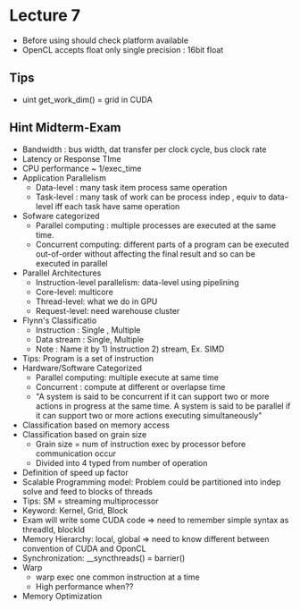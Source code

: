 # Lecture 7
* Before using should check platform available
* OpenCL accepts float only single precision : 16bit float

## Tips
* uint get_work_dim() = grid in CUDA

## Hint Midterm-Exam
* Bandwidth : bus width, dat transfer per clock cycle, bus clock rate
* Latency or Response TIme
* CPU performance ~ 1/exec_time
* Application Parallelism
	* Data-level : many task item process same operation
	* Task-level : many task of work can be process indep , equiv to data-level iff each task have same operation
* Sofware categorized
	* Parallel computing : multiple processes are executed at the same time.
	* Concurrent computing: different parts of a program can be executed out-of-order without affecting the final result and so can be executed in
	parallel
* Parallel Architectures
	* Instruction-level parallelism: data-level using pipelining
	* Core-level: multicore
	* Thread-level: what we do in GPU
	* Request-level: need warehouse cluster
* Flynn's Classificatio
	* Instruction : Single , Multiple
	* Data stream : Single,  Multiple
	* Note : Name it by 1) Instruction 2) stream, Ex. SIMD
* Tips: Program is a set of instruction
* Hardware/Software Categorized
	* Parallel computing: multiple execute at same time
	* Concurrent : compute at different or overlapse time
	* "A system is said to be concurrent if it can support two or more actions in progress at the same time. A system is said to be parallel if it can support two or more actions executing simultaneously"
* Classification based on memory access
* Classification based on grain size
	* Grain size = num of instruction exec by processor before communication occur
	* Divided into 4 typed from number of operation
* Definition of speed up factor
* Scalable Programming model: Problem could be partitioned into indep solve and feed to blocks of threads
* Tips: SM = streaming multiprocessor
* Keyword: Kernel, Grid, Block
* Exam will write some CUDA code => need to remember simple syntax as threadId, blockId
* Memory Hierarchy: local, global => need to know different between convention of CUDA and OponCL
* Synchronization: __syncthreads() = barrier()
* Warp
	* warp exec one common instruction at a time
	* High performance when??
* Memory Optimization









